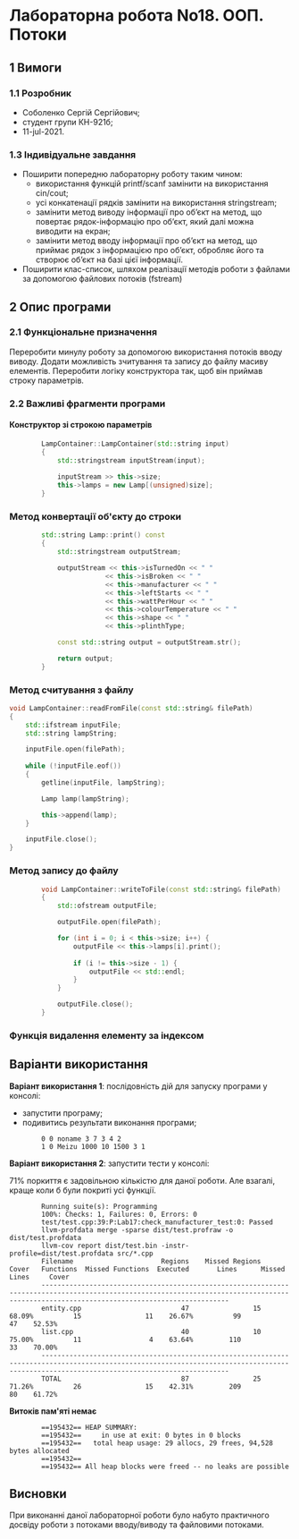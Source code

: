 # Лабораторна робота No18. ООП. Потоки

## 1 Вимоги

### 1.1 Розробник

* Соболенко Cергій Сергійович;
* студент групи КН-921б;
* 11-jul-2021.

### 1.3 Індивідуальне завдання

- Поширити попередню лабораторну роботу таким чином:
    - використання функцій printf/scanf замінити на використання cin/cout;
    - усі конкатенації рядків замінити на використання stringstream;
    - замінити метод виводу інформації про об’єкт на метод, що повертає рядок-інформацію про об’єкт, який далі можна виводити на екран;
    - замінити метод вводу інформації про об’єкт на метод, що приймає рядок з інформацією про об’єкт, обробляє його та створює об’єкт на базі цієї інформації.
- Поширити клас-список, шляхом реалізації методів роботи з файлами за допомогою файлових потоків (fstream)

## 2 Опис програми

### 2.1 Функціональне призначення

Переробити минулу роботу за допомогою використання потоків вводу виводу. Додати можливість зчитування та запису до файлу масиву елементів. Переробити логіку конструктора так, щоб він приймав строку параметрів.

### 2.2 Важливі фрагменти програми

#### Конструктор зі строкою параметрів

```c++
        LampContainer::LampContainer(std::string input)
        {
            std::stringstream inputStream(input);
            
            inputStream >> this->size;
            this->lamps = new Lamp[(unsigned)size];
        }
```

### Метод конвертації об'єкту до строки

```c++
        std::string Lamp::print() const
        {
            std::stringstream outputStream;

            outputStream << this->isTurnedOn << " " 
                        << this->isBroken << " " 
                        << this->manufacturer << " "
                        << this->leftStarts << " "
                        << this->wattPerHour << " "
                        << this->colourTemperature << " "
                        << this->shape << " "
                        << this->plinthType;

            const std::string output = outputStream.str();

            return output;
        }
```

### Метод считування з файлу

```c++
void LampContainer::readFromFile(const std::string& filePath)
{
    std::ifstream inputFile;
    std::string lampString;

    inputFile.open(filePath);
    
    while (!inputFile.eof())
    {    
        getline(inputFile, lampString);

        Lamp lamp(lampString);

        this->append(lamp);
    }

    inputFile.close();
}
```

### Метод запису до файлу

```c++
        void LampContainer::writeToFile(const std::string& filePath)
        {
            std::ofstream outputFile;

            outputFile.open(filePath);

            for (int i = 0; i < this->size; i++) {
                outputFile << this->lamps[i].print();
                
                if (i != this->size - 1) {
                    outputFile << std::endl;
                }
            }

            outputFile.close();
        }
```
### Функція видалення елементу за індексом

## Варіанти використання

**Варіант використання 1**: послідовність дій для запуску програми у консолі:

- запустити програму;
- подивитись результати виконання програми;

```
        0 0 noname 3 7 3 4 2
        1 0 Meizu 1000 10 1500 3 1
```

**Варіант використання 2**: запустити тести у консолі:

71% поркиття є задовільною кількістю для даної роботи. Але взагалі, краще коли б були покриті усі функції.

```
        Running suite(s): Programming
        100%: Checks: 1, Failures: 0, Errors: 0
        test/test.cpp:39:P:Lab17:check_manufacturer_test:0: Passed
        llvm-profdata merge -sparse dist/test.profraw -o dist/test.profdata
        llvm-cov report dist/test.bin -instr-profile=dist/test.profdata src/*.cpp
        Filename                      Regions    Missed Regions     Cover   Functions  Missed Functions  Executed       Lines      Missed Lines     Cover
        -------------------------------------------------------------------------------------------------------------------------------------------------------------------------------------------
        entity.cpp                         47                15    68.09%          15                11    26.67%          99                47    52.53%
        list.cpp                           40                10    75.00%          11                 4    63.64%         110                33    70.00%
        -------------------------------------------------------------------------------------------------------------------------------------------------------------------------------------------
        TOTAL                              87                25    71.26%          26                15    42.31%         209                80    61.72%
```

**Витоків пам'яті немає**
```
        ==195432== HEAP SUMMARY:
        ==195432==     in use at exit: 0 bytes in 0 blocks
        ==195432==   total heap usage: 29 allocs, 29 frees, 94,528 bytes allocated
        ==195432== 
        ==195432== All heap blocks were freed -- no leaks are possible
```

## Висновки

При виконанні даної лабораторної роботи було набуто практичного досвіду роботи з потоками вводу/виводу та файловими потоками.